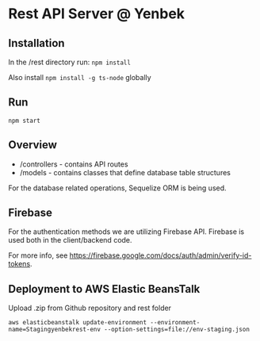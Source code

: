 # Rest API Server @ Yenbek

## Installation
In the /rest directory run: `npm install`

Also install `npm install -g ts-node` globally

## Run

`npm start`

## Overview

* /controllers - contains API routes
* /models - contains classes that define database table structures

For the database related operations, Sequelize ORM is being used.

## Firebase

For the authentication methods we are utilizing Firebase API. Firebase is used both in the client/backend code.

For more info, see https://firebase.google.com/docs/auth/admin/verify-id-tokens.

## Deployment to AWS Elastic BeansTalk

Upload .zip from Github repository and rest folder

`aws elasticbeanstalk update-environment --environment-name=Stagingyenbekrest-env --option-settings=file://env-staging.json`